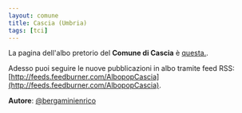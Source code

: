 ```yaml
---
layout: comune
title: Cascia (Umbria)
tags: [tci]
---
```


La pagina dell'albo pretorio del **Comune di Cascia** è [questa.](http://www.halleyweb.com/c054007/mc/mc_gridev_messi.php?x=&servizio=&bck=http%3A%2F%2Fwww.comune.cascia.pg.it%2F).

Adesso puoi seguire le nuove pubblicazioni in albo tramite feed RSS: [http://feeds.feedburner.com/AlbopopCascia](http://feeds.feedburner.com/AlbopopCascia).


**Autore**: [@bergaminienrico](https://twitter.com/bergaminienrico)
